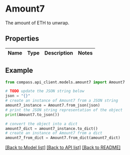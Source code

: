 # Amount7

The amount of ETH to unwrap.

## Properties

Name | Type | Description | Notes
------------ | ------------- | ------------- | -------------

## Example

```python
from compass.api_client.models.amount7 import Amount7

# TODO update the JSON string below
json = "{}"
# create an instance of Amount7 from a JSON string
amount7_instance = Amount7.from_json(json)
# print the JSON string representation of the object
print(Amount7.to_json())

# convert the object into a dict
amount7_dict = amount7_instance.to_dict()
# create an instance of Amount7 from a dict
amount7_from_dict = Amount7.from_dict(amount7_dict)
```
[[Back to Model list]](../README.md#documentation-for-models) [[Back to API list]](../README.md#documentation-for-api-endpoints) [[Back to README]](../README.md)


